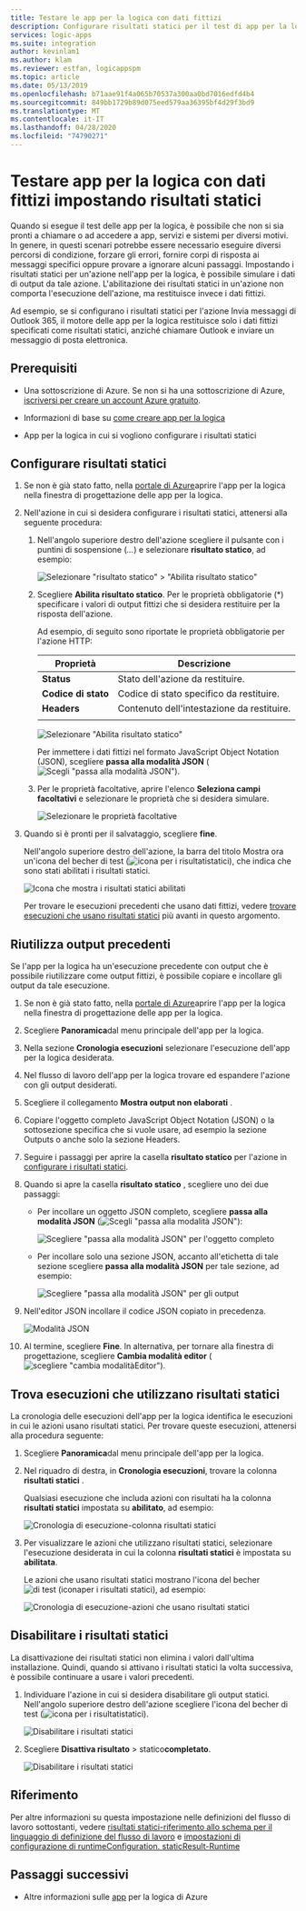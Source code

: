 ```yaml
---
title: Testare le app per la logica con dati fittizi
description: Configurare risultati statici per il test di app per la logica con dati fittizi senza influire sugli ambienti di produzione
services: logic-apps
ms.suite: integration
author: kevinlam1
ms.author: klam
ms.reviewer: estfan, logicappspm
ms.topic: article
ms.date: 05/13/2019
ms.openlocfilehash: b71aae91f4a065b70537a300aa0bd7016edfd4b4
ms.sourcegitcommit: 849bb1729b89d075eed579aa36395bf4d29f3bd9
ms.translationtype: MT
ms.contentlocale: it-IT
ms.lasthandoff: 04/28/2020
ms.locfileid: "74790271"
---
```

# <a name="test-logic-apps-with-mock-data-by-setting-up-static-results"></a>Testare app per la logica con dati fittizi impostando risultati statici

Quando si esegue il test delle app per la logica, è possibile che non si sia pronti a chiamare o ad accedere a app, servizi e sistemi per diversi motivi. In genere, in questi scenari potrebbe essere necessario eseguire diversi percorsi di condizione, forzare gli errori, fornire corpi di risposta ai messaggi specifici oppure provare a ignorare alcuni passaggi. Impostando i risultati statici per un'azione nell'app per la logica, è possibile simulare i dati di output da tale azione. L'abilitazione dei risultati statici in un'azione non comporta l'esecuzione dell'azione, ma restituisce invece i dati fittizi.

Ad esempio, se si configurano i risultati statici per l'azione Invia messaggi di Outlook 365, il motore delle app per la logica restituisce solo i dati fittizi specificati come risultati statici, anziché chiamare Outlook e inviare un messaggio di posta elettronica.

## <a name="prerequisites"></a>Prerequisiti

* Una sottoscrizione di Azure. Se non si ha una sottoscrizione di Azure, <a href="https://azure.microsoft.com/free/" target="_blank">iscriversi per creare un account Azure gratuito</a>.

* Informazioni di base su [come creare app per la logica](../logic-apps/quickstart-create-first-logic-app-workflow.md)

* App per la logica in cui si vogliono configurare i risultati statici

<a name="set-up-static-results"></a>

## <a name="set-up-static-results"></a>Configurare risultati statici

1. Se non è già stato fatto, nella [portale di Azure](https://portal.azure.com)aprire l'app per la logica nella finestra di progettazione delle app per la logica.

1. Nell'azione in cui si desidera configurare i risultati statici, attenersi alla seguente procedura: 

   1. Nell'angolo superiore destro dell'azione scegliere il pulsante con i puntini di sospensione (*...*) e selezionare **risultato statico**, ad esempio:

      ![Selezionare "risultato statico" > "Abilita risultato statico"](./media/test-logic-apps-mock-data-static-results/select-static-result.png)

   1. Scegliere **Abilita risultato statico**. Per le proprietà obbligatorie (*) specificare i valori di output fittizi che si desidera restituire per la risposta dell'azione.

      Ad esempio, di seguito sono riportate le proprietà obbligatorie per l'azione HTTP:

      | Proprietà | Descrizione |
      |----------|-------------|
      | **Status** | Stato dell'azione da restituire. |
      | **Codice di stato** | Codice di stato specifico da restituire. |
      | **Headers** | Contenuto dell'intestazione da restituire. |
      |||

      ![Selezionare "Abilita risultato statico"](./media/test-logic-apps-mock-data-static-results/enable-static-result.png)

      Per immettere i dati fittizi nel formato JavaScript Object Notation (JSON), scegliere **passa alla modalità JSON** (![Scegli "passa alla modalità JSON"](./media/test-logic-apps-mock-data-static-results/switch-to-json-mode-button.png)).

   1. Per le proprietà facoltative, aprire l'elenco **Seleziona campi facoltativi** e selezionare le proprietà che si desidera simulare.

      ![Selezionare le proprietà facoltative](./media/test-logic-apps-mock-data-static-results/optional-properties.png)

1. Quando si è pronti per il salvataggio, scegliere **fine**.

   Nell'angolo superiore destro dell'azione, la barra del titolo Mostra ora un'icona del becher di test (![icona per i risultati](./media/test-logic-apps-mock-data-static-results/static-results-test-beaker-icon.png)statici), che indica che sono stati abilitati i risultati statici.

   ![Icona che mostra i risultati statici abilitati](./media/test-logic-apps-mock-data-static-results/static-results-enabled.png)

   Per trovare le esecuzioni precedenti che usano dati fittizi, vedere [trovare esecuzioni che usano risultati statici](#find-runs-mock-data) più avanti in questo argomento.

<a name="reuse-sample-outputs"></a>

## <a name="reuse-previous-outputs"></a>Riutilizza output precedenti

Se l'app per la logica ha un'esecuzione precedente con output che è possibile riutilizzare come output fittizi, è possibile copiare e incollare gli output da tale esecuzione.

1. Se non è già stato fatto, nella [portale di Azure](https://portal.azure.com)aprire l'app per la logica nella finestra di progettazione delle app per la logica.

1. Scegliere **Panoramica**dal menu principale dell'app per la logica.

1. Nella sezione **Cronologia esecuzioni** selezionare l'esecuzione dell'app per la logica desiderata.

1. Nel flusso di lavoro dell'app per la logica trovare ed espandere l'azione con gli output desiderati.

1. Scegliere il collegamento **Mostra output non elaborati** .

1. Copiare l'oggetto completo JavaScript Object Notation (JSON) o la sottosezione specifica che si vuole usare, ad esempio la sezione Outputs o anche solo la sezione Headers.

1. Seguire i passaggi per aprire la casella **risultato statico** per l'azione in [configurare i risultati statici](#set-up-static-results).

1. Quando si apre la casella **risultato statico** , scegliere uno dei due passaggi:

   * Per incollare un oggetto JSON completo, scegliere **passa alla modalità JSON** (![Scegli "passa alla modalità JSON"](./media/test-logic-apps-mock-data-static-results/switch-to-json-mode-button.png)):

     ![Scegliere "passa alla modalità JSON" per l'oggetto completo](./media/test-logic-apps-mock-data-static-results/switch-to-json-mode-button-complete.png)

   * Per incollare solo una sezione JSON, accanto all'etichetta di tale sezione scegliere **passa alla modalità JSON** per tale sezione, ad esempio:

     ![Scegliere "passa alla modalità JSON" per gli output](./media/test-logic-apps-mock-data-static-results/switch-to-json-mode-button-outputs.png)

1. Nell'editor JSON incollare il codice JSON copiato in precedenza.

   ![Modalità JSON](./media/test-logic-apps-mock-data-static-results/json-editing-mode.png)

1. Al termine, scegliere **Fine**. In alternativa, per tornare alla finestra di progettazione, scegliere **Cambia modalità editor** (![scegliere "cambia modalità](./media/test-logic-apps-mock-data-static-results/switch-editor-mode-button.png)Editor").

<a name="find-runs-mock-data"></a>

## <a name="find-runs-that-use-static-results"></a>Trova esecuzioni che utilizzano risultati statici

La cronologia delle esecuzioni dell'app per la logica identifica le esecuzioni in cui le azioni usano risultati statici. Per trovare queste esecuzioni, attenersi alla procedura seguente:

1. Scegliere **Panoramica**dal menu principale dell'app per la logica. 

1. Nel riquadro di destra, in **Cronologia esecuzioni**, trovare la colonna **risultati statici** . 

   Qualsiasi esecuzione che includa azioni con risultati ha la colonna **risultati statici** impostata su **abilitato**, ad esempio:

   ![Cronologia di esecuzione-colonna risultati statici](./media/test-logic-apps-mock-data-static-results/run-history.png)

1. Per visualizzare le azioni che utilizzano risultati statici, selezionare l'esecuzione desiderata in cui la colonna **risultati statici** è impostata su **abilitata**.

   Le azioni che usano risultati statici mostrano l'icona del becher![di test (icona](./media/test-logic-apps-mock-data-static-results/static-results-test-beaker-icon.png)per i risultati statici), ad esempio:

   ![Cronologia di esecuzione-azioni che usano risultati statici](./media/test-logic-apps-mock-data-static-results/static-results-enabled-run-details.png)

## <a name="disable-static-results"></a>Disabilitare i risultati statici

La disattivazione dei risultati statici non elimina i valori dall'ultima installazione. Quindi, quando si attivano i risultati statici la volta successiva, è possibile continuare a usare i valori precedenti.

1. Individuare l'azione in cui si desidera disabilitare gli output statici. Nell'angolo superiore destro dell'azione scegliere l'icona del becher di test (![icona per i risultati](./media/test-logic-apps-mock-data-static-results/static-results-test-beaker-icon.png)statici).

   ![Disabilitare i risultati statici](./media/test-logic-apps-mock-data-static-results/disable-static-results.png)

1. Scegliere **Disattiva risultato** > statico**completato**.

   ![Disabilitare i risultati statici](./media/test-logic-apps-mock-data-static-results/disable-static-results-button.png)

## <a name="reference"></a>Riferimento

Per altre informazioni su questa impostazione nelle definizioni del flusso di lavoro sottostanti, vedere [risultati statici-riferimento allo schema per il linguaggio di definizione del flusso di lavoro](../logic-apps/logic-apps-workflow-definition-language.md#static-results) e [impostazioni di configurazione di runtimeConfiguration. staticResult-Runtime](../logic-apps/logic-apps-workflow-actions-triggers.md#runtime-configuration-settings)

## <a name="next-steps"></a>Passaggi successivi

* Altre informazioni sulle [app](../logic-apps/logic-apps-overview.md) per la logica di Azure